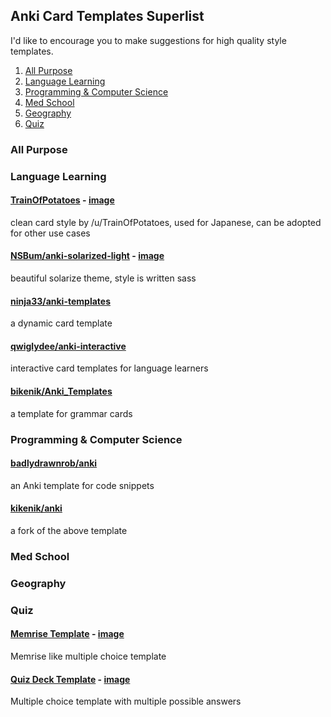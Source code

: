 ## Anki Card Templates Superlist

I'd like to encourage you to make suggestions for high quality style templates.

1. [All Purpose](#All+Purpose)
2. [Language Learning](#Language+Learning)
3. [Programming & Computer Science](#Programming)
4. [Med School](#Med+School)
5. [Geography](#Geography)
6. [Quiz](#Quiz)

### All Purpose 

### Language Learning

#### [TrainOfPotatoes](https://www.reddit.com/r/Anki/comments/4n6cbf/does_anyone_have_a_goodlooking_anki_css_template/) - [image](https://i.imgur.com/PCOegfB.png)

clean card style by /u/TrainOfPotatoes, used for Japanese, can be adopted for other use cases

#### [NSBum/anki-solarized-light](https://github.com/NSBum/anki-themes) - [image](https://i.imgur.com/ay6cmg9.png)

beautiful solarize theme, style is written sass

#### [ninja33/anki-templates](https://github.com/ninja33/anki-templates)

a dynamic card template

#### [qwiglydee/anki-interactive](https://github.com/qwiglydee/anki-interactive)

interactive card templates for language learners

#### [bikenik/Anki_Templates](https://github.com/bikenik/Anki_Templates)

a template for grammar cards

### Programming & Computer Science

#### [badlydrawnrob/anki](https://github.com/badlydrawnrob/anki)

an Anki template for code snippets

#### [kikenik/anki](https://github.com/bikenik/anki)

a fork of the above template

### Med School

### Geography

### Quiz

#### [Memrise Template](https://ankiweb.net/shared/info/289642102) - [image](https://i.imgur.com/bKFn1d5.png)

Memrise like multiple choice template

#### [Quiz Deck Template](https://ankiweb.net/shared/info/947272864) - [image](https://i.imgur.com/ct4wnD9.png)

Multiple choice template with multiple possible answers
